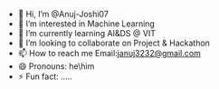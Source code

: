 - 👋 Hi, I’m @Anuj-Joshi07
- 👀 I’m interested in Machine Learning
- 🌱 I’m currently learning AI&DS @ VIT
- 💞️ I’m looking to collaborate on Project & Hackathon
- 📫 How to reach me Email:januj3232@gmail.com
- 😄 Pronouns: he\him
- ⚡ Fun fact: .....

<!---
Anuj-Joshi07/Anuj-Joshi07 is a ✨ special ✨ repository because its `README.md` (this file) appears on your GitHub profile.
You can click the Preview link to take a look at your changes.
--->

